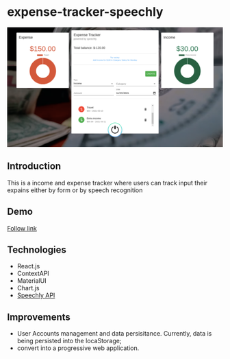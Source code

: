 # expense-tracker-speechly
![Cover](https://github.com/mactunechy/expense-tracker-speechly/blob/master/screencapture-localhost-3000-2021-03-12-00_02_37%20(1).png?raw=true)

## Introduction
This is a income and expense tracker where users can track input their expains either by form or by speech recognition

## Demo
[Follow link](https://604a9a4e6e6d2f4f3d3ad24b--boring-ramanujan-9bf739.netlify.app/)

## Technologies
* React.js
* ContextAPI
* MaterialUI
* Chart.js
* [Speechly API](https://www.speechly.com/)

## Improvements
* User Accounts management and data persisitance. Currently, data is being persisted into the locaStorage;
* convert into a progressive web application.
